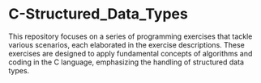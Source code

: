 # C-Structured_Data_Types
This repository focuses on a series of programming exercises that tackle various scenarios, each elaborated in the exercise descriptions. These exercises are designed to apply fundamental concepts of algorithms and coding in the C language, emphasizing the handling of structured data types.
